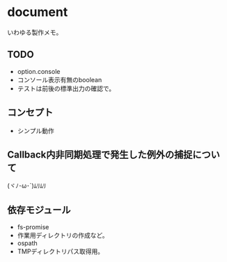 # document
いわゆる製作メモ。

## TODO
* option.console
 * コンソール表示有無のboolean
 * テストは前後の標準出力の確認で。

## コンセプト
* シンプル動作

## Callback内非同期処理で発生した例外の捕捉について
(ヾﾉ･ω･`)ﾑﾘﾑﾘ

## 依存モジュール
* fs-promise
 * 作業用ディレクトリの作成など。
* ospath
 * TMPディレクトリパス取得用。
